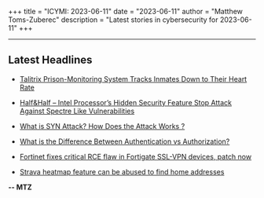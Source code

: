 +++
title = "ICYMI: 2023-06-11"
date = "2023-06-11"
author = "Matthew Toms-Zuberec"
description = "Latest stories in cybersecurity for 2023-06-11"
+++

---------------------------------------------------------------------------
## Latest Headlines
- [Talitrix Prison-Monitoring System Tracks Inmates Down to Their Heart Rate](https://www.wired.com/story/prison-wristband-talitrix-tracking/)

- [Half&Half – Intel Processor’s Hidden Security Feature Stop Attack Against Spectre Like Vulnerabilities](https://cybersecuritynews.com/halfhalf/)

- [What is SYN Attack? How Does the Attack Works ?](https://cybersecuritynews.com/syn-attack/)

- [What is the Difference Between Authentication vs Authorization?](https://cybersecuritynews.com/authentication-and-authorization/)

- [Fortinet fixes critical RCE flaw in Fortigate SSL-VPN devices, patch now](https://www.bleepingcomputer.com/news/security/fortinet-fixes-critical-rce-flaw-in-fortigate-ssl-vpn-devices-patch-now/)

- [Strava heatmap feature can be abused to find home addresses](https://www.bleepingcomputer.com/news/security/strava-heatmap-feature-can-be-abused-to-find-home-addresses/)

**-- MTZ**